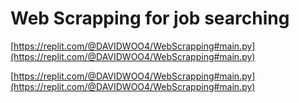 # Web Scrapping for job searching

[https://replit.com/@DAVIDWOO4/WebScrapping#main.py](https://replit.com/@DAVIDWOO4/WebScrapping#main.py)

[https://replit.com/@DAVIDWOO4/WebScrapping#main.py](https://replit.com/@DAVIDWOO4/WebScrapping#main.py)
